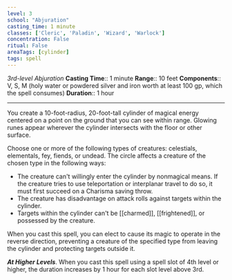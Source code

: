 ```yaml
---
level: 3
school: "Abjuration"
casting_time: 1 minute
classes: ['Cleric', 'Paladin', 'Wizard', 'Warlock']
concentration: False
ritual: False
areaTags: [cylinder]
tags: spell
---
```


_3rd-level Abjuration_
**Casting Time**:: 1 minute
**Range**:: 10 feet
**Components**:: V, S, M (holy water or powdered silver and iron worth at least 100 gp, which the spell consumes)
**Duration**:: 1 hour

---

You create a 10-foot-radius, 20-foot-tall cylinder of magical energy centered on a point on the ground that you can see within range. Glowing runes appear wherever the cylinder intersects with the floor or other surface.

Choose one or more of the following types of creatures: celestials, elementals, fey, fiends, or undead. The circle affects a creature of the chosen type in the following ways:


- The creature can't willingly enter the cylinder by nonmagical means. If the creature tries to use teleportation or interplanar travel to do so, it must first succeed on a Charisma saving throw.
- The creature has disadvantage on attack rolls against targets within the cylinder.
- Targets within the cylinder can't be [[charmed]], [[frightened]], or possessed by the creature.

When you cast this spell, you can elect to cause its magic to operate in the reverse direction, preventing a creature of the specified type from leaving the cylinder and protecting targets outside it.


**_At Higher Levels_**. When you cast this spell using a spell slot of 4th level or higher, the duration increases by 1 hour for each slot level above 3rd.


